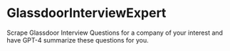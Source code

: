 # GlassdoorInterviewExpert
Scrape Glassdoor Interview Questions for a company of your interest and have GPT-4 summarize these questions for you.
